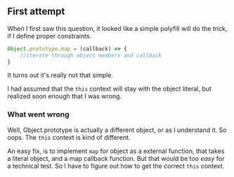 ## First attempt
When I first saw this question, it looked like a simple polyfill will do the trick, if I define proper constraints.

```javascript
Object.prototype.map = (callback) => {
    //iterate through object members and callback
}
```
It turns out it's really not that simple.

I had assumed that the `this` context will stay with the object literal, but realized soon enough that I was wrong.

### What went wrong
Well, Object.prototype is actually a different object, or as I understand it.  So oops.  The `this` context is kind of different.

An easy fix, is to implement `map` for object as a external function, that takes
a literal object, and a map callback function.  But that would be too *easy* for a technical test.  So I have to figure out how to get the correct `this` context.
